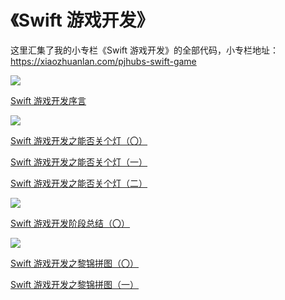 # 《Swift 游戏开发》

这里汇集了我的小专栏《Swift 游戏开发》的全部代码，小专栏地址：https://xiaozhuanlan.com/pjhubs-swift-game

![](https://images.xiaozhuanlan.com/photo/2019/4305214109ad56a7bbc8ed9e66c2bbf6.png)

[Swift 游戏开发序言](https://xiaozhuanlan.com/topic/9704163285)

![](https://images.xiaozhuanlan.com/photo/2019/22c830968d31df2249696119aa63d2db.png)

[Swift 游戏开发之能否关个灯（〇）](https://xiaozhuanlan.com/topic/9806127435)

[Swift 游戏开发之能否关个灯（一）](https://xiaozhuanlan.com/topic/2564017938)

[Swift 游戏开发之能否关个灯（二）](https://xiaozhuanlan.com/topic/8654723190)

![](https://images.xiaozhuanlan.com/photo/2019/a0dd4d112c81e08d47c1822a7a9888d0.png)

[Swift 游戏开发阶段总结（〇）](https://xiaozhuanlan.com/topic/7942150836)

![](https://images.xiaozhuanlan.com/photo/2019/d8805030d828cae0c691121d3d3c5ccb.png)

[Swift 游戏开发之黎锦拼图（〇）](https://xiaozhuanlan.com/topic/8079642315)

[Swift 游戏开发之黎锦拼图（一）](https://xiaozhuanlan.com/topic/0312569847)

